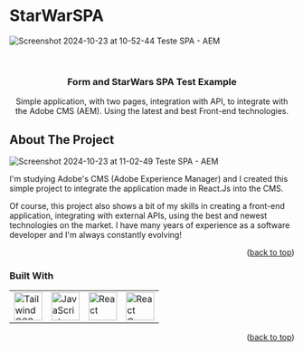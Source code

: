 # StarWarSPA

![Screenshot 2024-10-23 at 10-52-44 Teste SPA - AEM](https://github.com/user-attachments/assets/ecba47dd-e0f2-49e9-928a-5dbee076bd2f)

<br />
<div align="center">
  <a href="https://github.com/othneildrew/Best-README-Template">
  </a>

  <h3 align="center">Form and StarWars SPA Test Example</h3>

  <p align="center">
   Simple application, with two pages, integration with API, to integrate with the Adobe CMS (AEM). Using the latest and best Front-end technologies. 
  </p>
</div>

<!-- ABOUT THE PROJECT -->
## About The Project

![Screenshot 2024-10-23 at 11-02-49 Teste SPA - AEM](https://github.com/user-attachments/assets/8ecdd80d-1ffd-45a0-bf59-f338bea4053e)

I'm studying Adobe's CMS (Adobe Experience Manager) and I created this simple project to integrate the application made in React.Js into the CMS.

Of course, this project also shows a bit of my skills in creating a front-end application, integrating with external APIs, using the best and newest technologies on the market. I have many years of experience as a software developer and I'm always constantly evolving!

<p align="right">(<a href="#readme-top">back to top</a>)</p>


### Built With


<div align="center">
	<table>
		<tr>
			<td><img width="50" src="https://user-images.githubusercontent.com/25181517/202896760-337261ed-ee92-4979-84c4-d4b829c7355d.png" alt="Tailwind CSS" title="Tailwind CSS"/></td>
			<td><img width="50" src="https://user-images.githubusercontent.com/25181517/117447155-6a868a00-af3d-11eb-9cfe-245df15c9f3f.png" alt="JavaScript" title="JavaScript"/></td>
			<td><img width="50" src="https://user-images.githubusercontent.com/25181517/183897015-94a058a6-b86e-4e42-a37f-bf92061753e5.png" alt="React" title="React"/></td>
			<td><img width="50" src="https://github.com/user-attachments/assets/a3e40bf1-82d5-4907-b3bd-10d2eb4b00f5" alt="React Query" title="React Query"/></td>
		</tr>
	</table>
</div>

<p align="right">(<a href="#readme-top">back to top</a>)</p>


